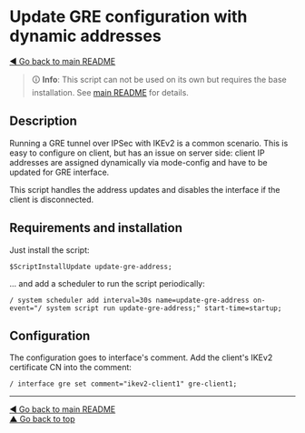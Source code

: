 Update GRE configuration with dynamic addresses
===============================================

[◀ Go back to main README](../README.md)

> 🛈 **Info**: This script can not be used on its own but requires the base
> installation. See [main README](../README.md) for details.

Description
-----------

Running a GRE tunnel over IPSec with IKEv2 is a common scenario. This is
easy to configure on client, but has an issue on server side: client IP
addresses are assigned dynamically via mode-config and have to be updated
for GRE interface.

This script handles the address updates and disables the interface if the
client is disconnected.

Requirements and installation
-----------------------------

Just install the script:

    $ScriptInstallUpdate update-gre-address;

... and add a scheduler to run the script periodically:

    / system scheduler add interval=30s name=update-gre-address on-event="/ system script run update-gre-address;" start-time=startup;

Configuration
-------------

The configuration goes to interface's comment. Add the client's IKEv2
certificate CN into the comment:

    / interface gre set comment="ikev2-client1" gre-client1;

---
[◀ Go back to main README](../README.md)  
[▲ Go back to top](#top)
